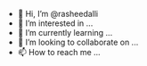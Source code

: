 - 👋 Hi, I’m @rasheedalli
- 👀 I’m interested in ...
- 🌱 I’m currently learning ...
- 💞️ I’m looking to collaborate on ...
- 📫 How to reach me ...

<!---
rasheedalli/rasheedalli is a ✨ special ✨ repository because its `README.md` (this file) appears on your GitHub profile.
You can click the Preview link to take a look at your changes.
--->
